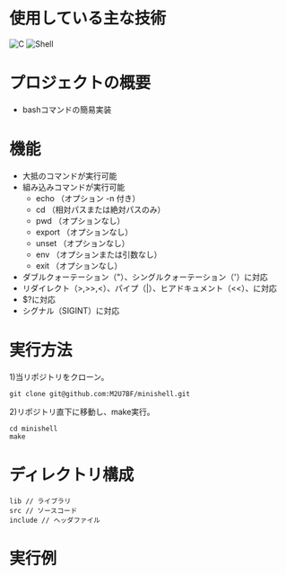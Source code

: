 # 使用している主な技術
![C](https://img.shields.io/badge/C-00599C?style=for-the-badge&logo=c&logoColor=white)
![Shell](https://img.shields.io/badge/Shell_Script-121011?style=for-the-badge&logo=gnu-bash&logoColor=white)


# プロジェクトの概要
* bashコマンドの簡易実装

# 機能
* 大抵のコマンドが実行可能
* 組み込みコマンドが実行可能
  * echo （オプション -n 付き）
  * cd （相対パスまたは絶対パスのみ）
  * pwd （オプションなし）
  * export （オプションなし）
  * unset （オプションなし）
  * env （オプションまたは引数なし）
  * exit （オプションなし）
* ダブルクォーテーション（"）、シングルクォーテーション（'）に対応
* リダイレクト（>,>>,<）、パイプ（|）、ヒアドキュメント（<<）、に対応
* $?に対応
* シグナル（SIGINT）に対応

# 実行方法
1)当リポジトリをクローン。
```
git clone git@github.com:M2U7BF/minishell.git
```

2)リポジトリ直下に移動し、make実行。
```
cd minishell
make
```

# ディレクトリ構成
```
lib // ライブラリ
src // ソースコード
include // ヘッダファイル
```

# 実行例
